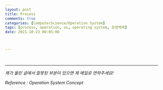 ```yaml
---
layout: post
title: Process
comments: true
categories: [ComputerScience/Operation System]
tags: [process, operation, os, operating system, 운영체제]
date: 2021-10-23 00:05:00



---
```


<br/>

------

*제가 올린 글에서 잘못된 부분이 있으면 제 메일로 연락주세요!*

*Reference : Operation System Concept*